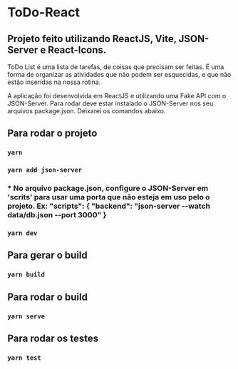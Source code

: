 # ToDo-React

## Projeto feito utilizando ReactJS, Vite, JSON-Server e React-Icons.

ToDo List é uma lista de tarefas, de coisas que precisam ser feitas. É uma forma de organizar as atividades que não podem ser esquecidas, e que não estão inseridas na nossa rotina.

A aplicação foi desenvolvida em ReactJS e utilizando uma Fake API com o JSON-Server. Para rodar deve estar instalado o JSON-Server nos seu arquivos package.json. Deixarei os comandos abaixo.

## Para rodar o projeto

### `yarn`

### `yarn add json-server`

### * No arquivo package.json, configure o JSON-Server em 'scrits' para usar uma porta que não esteja em uso pelo o projeto. Ex: "scripts": { "backend": "json-server --watch data/db.json --port 3000" }

### `yarn dev`

## Para gerar o build

### `yarn build`

## Para rodar o build

### `yarn serve`

## Para rodar os testes

### `yarn test`